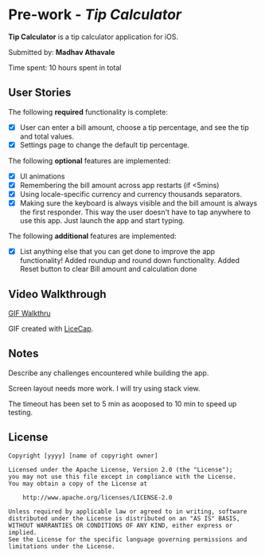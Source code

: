 # Pre-work - *Tip Calculator*

**Tip Calculator** is a tip calculator application for iOS.

Submitted by: **Madhav Athavale**

Time spent: 10 hours spent in total

## User Stories

The following **required** functionality is complete:

* [x] User can enter a bill amount, choose a tip percentage, and see the tip and total values.
* [x] Settings page to change the default tip percentage.

The following **optional** features are implemented:
* [x] UI animations
* [x] Remembering the bill amount across app restarts (if <5mins)
* [x] Using locale-specific currency and currency thousands separators.
* [x] Making sure the keyboard is always visible and the bill amount is always the first responder. This way the user doesn't have to tap anywhere to use this app. Just launch the app and start typing.

The following **additional** features are implemented:

- [x] List anything else that you can get done to improve the app functionality!
Added roundup and round down functionality.
Added Reset button to clear Bill amount and calculation done

## Video Walkthrough 

[GIF Walkthru](tip.gif)

GIF created with [LiceCap](http://www.cockos.com/licecap/).

## Notes

Describe any challenges encountered while building the app.

Screen layout needs more work. I will try using stack view.

The timeout has been set to 5 min as aooposed to 10 min to speed up testing.

## License

    Copyright [yyyy] [name of copyright owner]

    Licensed under the Apache License, Version 2.0 (the "License");
    you may not use this file except in compliance with the License.
    You may obtain a copy of the License at

        http://www.apache.org/licenses/LICENSE-2.0

    Unless required by applicable law or agreed to in writing, software
    distributed under the License is distributed on an "AS IS" BASIS,
    WITHOUT WARRANTIES OR CONDITIONS OF ANY KIND, either express or implied.
    See the License for the specific language governing permissions and
    limitations under the License.
